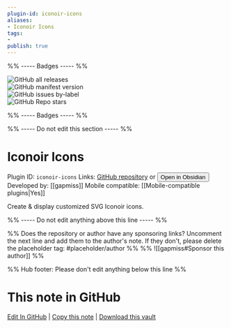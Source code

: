 ```yaml
---
plugin-id: iconoir-icons
aliases:
- Iconoir Icons
tags: 
- 
publish: true
---
```


%% ----- Badges ----- %%

![GitHub all releases](https://img.shields.io/github/downloads/gapmiss/iconoir-icons/total?color=573E7A&logo=github&style=for-the-badge)   
![GitHub manifest version](https://img.shields.io/github/manifest-json/v/gapmiss/iconoir-icons?color=573E7A&logo=github&style=for-the-badge)   
![GitHub issues by-label](https://img.shields.io/github/issues/gapmiss/iconoir-icons/help%20wanted?color=573E7A&logo=github&style=for-the-badge)   
![GitHub Repo stars](https://img.shields.io/github/stars/gapmiss/iconoir-icons?color=573E7A&logo=github&style=for-the-badge)

%% ----- Badges ----- %%

%% ----- Do not edit this section ----- %%

# Iconoir Icons

Plugin ID: `iconoir-icons`
Links: [GitHub repository](https://github.com/gapmiss/iconoir-icons) or [<button id=HH>Open in Obsidian</button>](obsidian://show-plugin?id=iconoir-icons)
Developed by: [[gapmiss]]
Mobile compatible: [[Mobile-compatible plugins|Yes]]

Create & display customized SVG Iconoir icons.

%% ----- Do not edit anything above this line ----- %% 

%% Does the repository or author have any sponsoring links? Uncomment the next line and add them to the author's note. If they don't, please delete the placeholder tag: #placeholder/author %%
%% ![[gapmiss#Sponsor this author]] %%

%% Hub footer: Please don't edit anything below this line %%

# This note in GitHub

<span class="git-footer">[Edit In GitHub](https://github.dev/obsidian-community/obsidian-hub/blob/main/02%20-%20Community%20Expansions/02.05%20All%20Community%20Expansions/Plugins/iconoir-icons.md "git-hub-edit-note") | [Copy this note](https://raw.githubusercontent.com/obsidian-community/obsidian-hub/main/02%20-%20Community%20Expansions/02.05%20All%20Community%20Expansions/Plugins/iconoir-icons.md "git-hub-copy-note") | [Download this vault](https://github.com/obsidian-community/obsidian-hub/archive/refs/heads/main.zip "git-hub-download-vault") </span>
